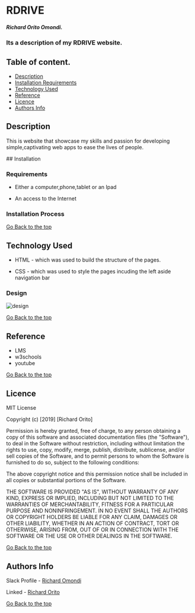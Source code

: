 # RDRIVE

##### Richard Orito Omondi.
### Its a description of my RDRIVE website.

## Table of content.
+ [Description](#description)
+ [Installation Requirements](#Installation)
+ [Technology Used](#technology-used)
+ [Reference](#reference)
+ [Licence](#license)
+ [Authors Info](#authors-info)

## Description
<p>This is website that showcase my skills and passion for developing simple,captivating web apps to ease the lives of people.</p>
## Installation

### Requirements

* Either a computer,phone,tablet or an Ipad

* An access to the Internet

### Installation Process

[Go Back to the top](#rdrive)
## Technology Used
* HTML - which was used to build the structure of the pages.

* CSS - which was used to style the pages incuding the left aside navigation bar

### Design

![design](https://user-images.githubusercontent.com/48394582/139221146-a3666d67-82f2-458e-835a-ab2c1efb78d3.png)

[Go Back to the top](#rdrive)

## Reference
* LMS
* w3schools
* youtube

[Go Back to the top](#rdrive)

## Licence

MIT License

Copyright (c) [2019] [Richard Orito]

Permission is hereby granted, free of charge, to any person obtaining a copy
of this software and associated documentation files (the "Software"), to deal
in the Software without restriction, including without limitation the rights
to use, copy, modify, merge, publish, distribute, sublicense, and/or sell
copies of the Software, and to permit persons to whom the Software is
furnished to do so, subject to the following conditions:

The above copyright notice and this permission notice shall be included in all
copies or substantial portions of the Software.

THE SOFTWARE IS PROVIDED "AS IS", WITHOUT WARRANTY OF ANY KIND, EXPRESS OR
IMPLIED, INCLUDING BUT NOT LIMITED TO THE WARRANTIES OF MERCHANTABILITY,
FITNESS FOR A PARTICULAR PURPOSE AND NONINFRINGEMENT. IN NO EVENT SHALL THE
AUTHORS OR COPYRIGHT HOLDERS BE LIABLE FOR ANY CLAIM, DAMAGES OR OTHER
LIABILITY, WHETHER IN AN ACTION OF CONTRACT, TORT OR OTHERWISE, ARISING FROM,
OUT OF OR IN CONNECTION WITH THE SOFTWARE OR THE USE OR OTHER DEALINGS IN THE
SOFTWARE.

[Go Back to the top](#rdrive)

## Authors Info

Slack Profile - [Richard Omondi](https://app.slack.com/client/T0101L740P4/C010GLANY3A/user_profile/U02EZFHEJUA)

Linked - [Richard Orito](https://www.linkedin.com/in/richie-orito/)

[Go Back to the top](#rdrive)



